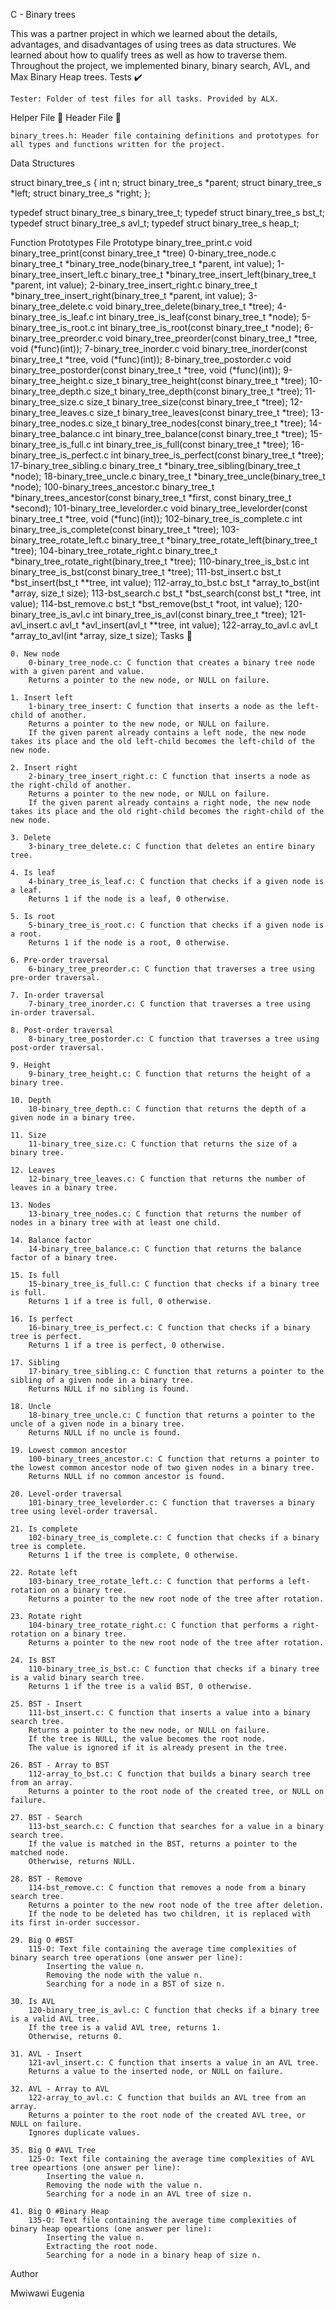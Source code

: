 C - Binary trees

This was a partner project in which we learned about the details, advantages, and disadvantages of using trees as data structures. We learned about how to qualify trees as well as how to traverse them. Throughout the project, we implemented binary, binary search, AVL, and Max Binary Heap trees.
Tests ✔️

    Tester: Folder of test files for all tasks. Provided by ALX.

Helper File 🙌
Header File 📁

    binary_trees.h: Header file containing definitions and prototypes for all types and functions written for the project.

Data Structures

struct binary_tree_s
{
    int n;
    struct binary_tree_s *parent;
    struct binary_tree_s *left;
    struct binary_tree_s *right;
};

typedef struct binary_tree_s binary_tree_t;
typedef struct binary_tree_s bst_t;
typedef struct binary_tree_s avl_t;
typedef struct binary_tree_s heap_t;

Function Prototypes
File    Prototype
binary_tree_print.c     void binary_tree_print(const binary_tree_t *tree)
0-binary_tree_node.c    binary_tree_t *binary_tree_node(binary_tree_t *parent, int value);
1-binary_tree_insert_left.c     binary_tree_t *binary_tree_insert_left(binary_tree_t *parent, int value);
2-binary_tree_insert_right.c    binary_tree_t *binary_tree_insert_right(binary_tree_t *parent, int value);
3-binary_tree_delete.c  void binary_tree_delete(binary_tree_t *tree);
4-binary_tree_is_leaf.c         int binary_tree_is_leaf(const binary_tree_t *node);
5-binary_tree_is_root.c         int binary_tree_is_root(const binary_tree_t *node);
6-binary_tree_preorder.c        void binary_tree_preorder(const binary_tree_t *tree, void (*func)(int));
7-binary_tree_inorder.c         void binary_tree_inorder(const binary_tree_t *tree, void (*func)(int));
8-binary_tree_postorder.c       void binary_tree_postorder(const binary_tree_t *tree, void (*func)(int));
9-binary_tree_height.c  size_t binary_tree_height(const binary_tree_t *tree);
10-binary_tree_depth.c  size_t binary_tree_depth(const binary_tree_t *tree);
11-binary_tree_size.c   size_t binary_tree_size(const binary_tree_t *tree);
12-binary_tree_leaves.c         size_t binary_tree_leaves(const binary_tree_t *tree);
13-binary_tree_nodes.c  size_t binary_tree_nodes(const binary_tree_t *tree);
14-binary_tree_balance.c        int binary_tree_balance(const binary_tree_t *tree);
15-binary_tree_is_full.c        int binary_tree_is_full(const binary_tree_t *tree);
16-binary_tree_is_perfect.c     int binary_tree_is_perfect(const binary_tree_t *tree);
17-binary_tree_sibling.c        binary_tree_t *binary_tree_sibling(binary_tree_t *node);
18-binary_tree_uncle.c  binary_tree_t *binary_tree_uncle(binary_tree_t *node);
100-binary_trees_ancestor.c     binary_tree_t *binary_trees_ancestor(const binary_tree_t *first, const binary_tree_t *second);
101-binary_tree_levelorder.c    void binary_tree_levelorder(const binary_tree_t *tree, void (*func)(int));
102-binary_tree_is_complete.c   int binary_tree_is_complete(const binary_tree_t *tree);
103-binary_tree_rotate_left.c   binary_tree_t *binary_tree_rotate_left(binary_tree_t *tree);
104-binary_tree_rotate_right.c  binary_tree_t *binary_tree_rotate_right(binary_tree_t *tree);
110-binary_tree_is_bst.c        int binary_tree_is_bst(const binary_tree_t *tree);
111-bst_insert.c        bst_t *bst_insert(bst_t **tree, int value);
112-array_to_bst.c      bst_t *array_to_bst(int *array, size_t size);
113-bst_search.c        bst_t *bst_search(const bst_t *tree, int value);
114-bst_remove.c        bst_t *bst_remove(bst_t *root, int value);
120-binary_tree_is_avl.c        int binary_tree_is_avl(const binary_tree_t *tree);
121-avl_insert.c        avl_t *avl_insert(avl_t **tree, int value);
122-array_to_avl.c      avl_t *array_to_avl(int *array, size_t size);
Tasks 📃

    0. New node
        0-binary_tree_node.c: C function that creates a binary tree node with a given parent and value.
        Returns a pointer to the new node, or NULL on failure.

    1. Insert left
        1-binary_tree_insert: C function that inserts a node as the left-child of another.
        Returns a pointer to the new node, or NULL on failure.
        If the given parent already contains a left node, the new node takes its place and the old left-child becomes the left-child of the new node.

    2. Insert right
        2-binary_tree_insert_right.c: C function that inserts a node as the right-child of another.
        Returns a pointer to the new node, or NULL on failure.
        If the given parent already contains a right node, the new node takes its place and the old right-child becomes the right-child of the new node.

    3. Delete
        3-binary_tree_delete.c: C function that deletes an entire binary tree.

    4. Is leaf
        4-binary_tree_is_leaf.c: C function that checks if a given node is a leaf.
        Returns 1 if the node is a leaf, 0 otherwise.

    5. Is root
        5-binary_tree_is_root.c: C function that checks if a given node is a root.
        Returns 1 if the node is a root, 0 otherwise.

    6. Pre-order traversal
        6-binary_tree_preorder.c: C function that traverses a tree using pre-order traversal.

    7. In-order traversal
        7-binary_tree_inorder.c: C function that traverses a tree using in-order traversal.

    8. Post-order traversal
        8-binary_tree_postorder.c: C function that traverses a tree using post-order traversal.

    9. Height
        9-binary_tree_height.c: C function that returns the height of a binary tree.

    10. Depth
        10-binary_tree_depth.c: C function that returns the depth of a given node in a binary tree.

    11. Size
        11-binary_tree_size.c: C function that returns the size of a binary tree.

    12. Leaves
        12-binary_tree_leaves.c: C function that returns the number of leaves in a binary tree.

    13. Nodes
        13-binary_tree_nodes.c: C function that returns the number of nodes in a binary tree with at least one child.

    14. Balance factor
        14-binary_tree_balance.c: C function that returns the balance factor of a binary tree.

    15. Is full
        15-binary_tree_is_full.c: C function that checks if a binary tree is full.
        Returns 1 if a tree is full, 0 otherwise.

    16. Is perfect
        16-binary_tree_is_perfect.c: C function that checks if a binary tree is perfect.
        Returns 1 if a tree is perfect, 0 otherwise.

    17. Sibling
        17-binary_tree_sibling.c: C function that returns a pointer to the sibling of a given node in a binary tree.
        Returns NULL if no sibling is found.

    18. Uncle
        18-binary_tree_uncle.c: C function that returns a pointer to the uncle of a given node in a binary tree.
        Returns NULL if no uncle is found.

    19. Lowest common ancestor
        100-binary_trees_ancestor.c: C function that returns a pointer to the lowest common ancestor node of two given nodes in a binary tree.
        Returns NULL if no common ancestor is found.

    20. Level-order traversal
        101-binary_tree_levelorder.c: C function that traverses a binary tree using level-order traversal.

    21. Is complete
        102-binary_tree_is_complete.c: C function that checks if a binary tree is complete.
        Returns 1 if the tree is complete, 0 otherwise.

    22. Rotate left
        103-binary_tree_rotate_left.c: C function that performs a left-rotation on a binary tree.
        Returns a pointer to the new root node of the tree after rotation.

    23. Rotate right
        104-binary_tree_rotate_right.c: C function that performs a right-rotation on a binary tree.
        Returns a pointer to the new root node of the tree after rotation.

    24. Is BST
        110-binary_tree_is_bst.c: C function that checks if a binary tree is a valid binary search tree.
        Returns 1 if the tree is a valid BST, 0 otherwise.

    25. BST - Insert
        111-bst_insert.c: C function that inserts a value into a binary search tree.
        Returns a pointer to the new node, or NULL on failure.
        If the tree is NULL, the value becomes the root node.
        The value is ignored if it is already present in the tree.

    26. BST - Array to BST
        112-array_to_bst.c: C function that builds a binary search tree from an array.
        Returns a pointer to the root node of the created tree, or NULL on failure.

    27. BST - Search
        113-bst_search.c: C function that searches for a value in a binary search tree.
        If the value is matched in the BST, returns a pointer to the matched node.
        Otherwise, returns NULL.

    28. BST - Remove
        114-bst_remove.c: C function that removes a node from a binary search tree.
        Returns a pointer to the new root node of the tree after deletion.
        If the node to be deleted has two children, it is replaced with its first in-order successor.

    29. Big O #BST
        115-O: Text file containing the average time complexities of binary search tree operations (one answer per line):
            Inserting the value n.
            Removing the node with the value n.
            Searching for a node in a BST of size n.

    30. Is AVL
        120-binary_tree_is_avl.c: C function that checks if a binary tree is a valid AVL tree.
        If the tree is a valid AVL tree, returns 1.
        Otherwise, returns 0.

    31. AVL - Insert
        121-avl_insert.c: C function that inserts a value in an AVL tree.
        Returns a value to the inserted node, or NULL on failure.

    32. AVL - Array to AVL
        122-array_to_avl.c: C function that builds an AVL tree from an array.
        Returns a pointer to the root node of the created AVL tree, or NULL on failure.
        Ignores duplicate values.

    35. Big O #AVL Tree
        125-O: Text file containing the average time complexities of AVL tree opeartions (one answer per line):
            Inserting the value n.
            Removing the node with the value n.
            Searching for a node in an AVL tree of size n.

    41. Big O #Binary Heap
        135-O: Text file containing the average time complexities of binary heap opeartions (one answer per line):
            Inserting the value n.
            Extracting the root node.
            Searching for a node in a binary heap of size n.

Author

   Mwiwawi Eugenia
